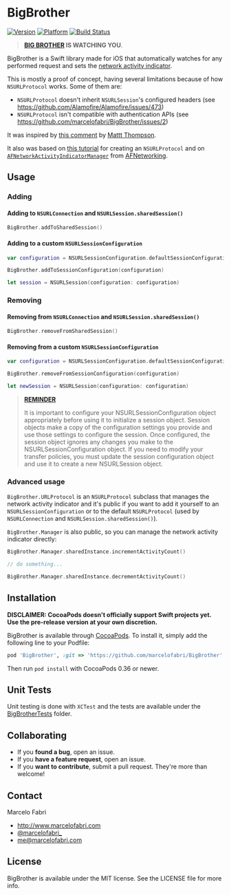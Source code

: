# BigBrother

[![Version](https://cocoapod-badges.herokuapp.com/v/BigBrother/badge.png)](http://cocoadocs.org/docsets/BigBrother) [![Platform](https://cocoapod-badges.herokuapp.com/p/BigBrother/badge.png)](http://cocoadocs.org/docsets/BigBrother)
[![Build Status](https://travis-ci.org/marcelofabri/BigBrother.svg)](https://travis-ci.org/marcelofabri/BigBrother)

> **[BIG BROTHER](http://en.wikipedia.org/wiki/Big_Brother_(Nineteen_Eighty-Four)) IS WATCHING YOU**. 

BigBrother is a Swift library made for iOS that automatically watches for any performed request and sets the [network activity indicator](https://developer.apple.com/library/ios/documentation/UserExperience/Conceptual/MobileHIG/Controls.html#//apple_ref/doc/uid/TP40006556-CH15-SW44).

This is mostly a proof of concept, having several limitations because of how `NSURLProtocol` works. Some of them are:

- `NSURLProtocol` doesn't inherit `NSURLSession`'s configured headers (see https://github.com/Alamofire/Alamofire/issues/473)
- `NSURLProtocol` isn't compatible with authentication APIs (see https://github.com/marcelofabri/BigBrother/issues/2)


It was inspired by [this comment](https://github.com/Alamofire/Alamofire/issues/185#issuecomment-64955006) by [Mattt Thompson](https://github.com/mattt).

It also was based on [this tutorial](http://www.raywenderlich.com/76735/using-nsurlprotocol-swift) for creating an `NSURLProtocol` and on [`AFNetworkActivityIndicatorManager`](https://github.com/AFNetworking/AFNetworking/blob/master/UIKit%2BAFNetworking/AFNetworkActivityIndicatorManager.h) from [AFNetworking](https://github.com/AFNetworking/AFNetworking).

## Usage

### Adding

#### Adding to `NSURLConnection` and `NSURLSession.sharedSession()`
```swift
BigBrother.addToSharedSession()
```

#### Adding to a custom `NSURLSessionConfiguration`
```swift
var configuration = NSURLSessionConfiguration.defaultSessionConfiguration()

BigBrother.addToSessionConfiguration(configuration)

let session = NSURLSession(configuration: configuration)
```

### Removing

#### Removing from `NSURLConnection` and `NSURLSession.sharedSession()`
```swift
BigBrother.removeFromSharedSession()
```

#### Removing from a custom `NSURLSessionConfiguration`
```swift
var configuration = NSURLSessionConfiguration.defaultSessionConfiguration()

BigBrother.removeFromSessionConfiguration(configuration)

let newSession = NSURLSession(configuration: configuration)
```

> [**REMINDER**](https://developer.apple.com/library/mac/documentation/Foundation/Reference/NSURLSessionConfiguration_class/)
> 
> It is important to configure your NSURLSessionConfiguration object appropriately before using it to initialize a session object. Session objects make a copy of the configuration settings you provide and use those settings to configure the session. Once configured, the session object ignores any changes you make to the NSURLSessionConfiguration object. If you need to modify your transfer policies, you must update the session configuration object and use it to create a new NSURLSession object.

### Advanced usage

`BigBrother.URLProtocol` is an `NSURLProtocol` subclass that manages the network activity indicator and it's public if you want to add it yourself to an `NSURLSessionConfiguration` or to the default `NSURLProtocol` (used by `NSURLConnection` and `NSURLSession.sharedSession()`).

`BigBrother.Manager` is also public, so you can manage the network activity indicator directly:

```swift
BigBrother.Manager.sharedInstance.incrementActivityCount()

// do something...

BigBrother.Manager.sharedInstance.decrementActivityCount()
```

## Installation

**DISCLAIMER: CocoaPods doesn't officially support Swift projects yet. Use the pre-release version at your own discretion.**

BigBrother is available through [CocoaPods](http://cocoapods.org). To install
it, simply add the following line to your Podfile:

```ruby
pod 'BigBrother', :git => 'https://github.com/marcelofabri/BigBrother'
```	

Then run `pod install` with CocoaPods 0.36 or newer.

## Unit Tests

Unit testing is done with `XCTest` and the tests are available under the [BigBrotherTests](/BigBrotherTests) folder.

## Collaborating 

- If you **found a bug**, open an issue.
- If you **have a feature request**, open an issue.
- If you **want to contribute**, submit a pull request. They're more than welcome!

## Contact

Marcelo Fabri

- http://www.marcelofabri.com
- [@marcelofabri_](https://twitter.com/marcelofabri_)
- me@marcelofabri.com


## License

BigBrother is available under the MIT license. See the LICENSE file for more info.


